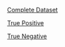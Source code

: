 [Complete Dataset](http://www.caddian.eu//assets/caddy-gestures-TMP/CADDY_gestures_complete_v2_release.zip)

[True Positive](http://www.caddian.eu//assets/caddy-gestures-TMP/CADDY_gestures_all_true_positives_release_v2.csv)

[True Negative](http://www.caddian.eu//assets/caddy-gestures-TMP/CADDY_gestures_all_true_negatives_release_v2.csv)


